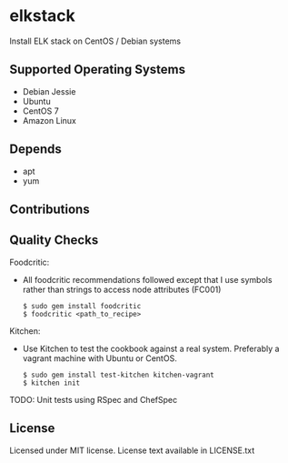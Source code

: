 # elkstack

Install ELK stack on CentOS / Debian systems

## Supported Operating Systems

- Debian Jessie
- Ubuntu
- CentOS 7
- Amazon Linux

## Depends

- apt
- yum

## Contributions

## Quality Checks

Foodcritic:
- All foodcritic recommendations followed except that I use symbols
  rather than strings to access node attributes (FC001)

    ```
    $ sudo gem install foodcritic
    $ foodcritic <path_to_recipe>
    ```

Kitchen:
- Use Kitchen to test the cookbook against a real system. Preferably a
  vagrant machine with Ubuntu or CentOS.

    ```
    $ sudo gem install test-kitchen kitchen-vagrant
    $ kitchen init
    ```

TODO: Unit tests using RSpec and ChefSpec

## License

Licensed under MIT license. License text available in LICENSE.txt

